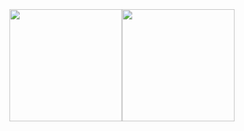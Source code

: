 <div valign="middle">
      <div style="display:flex;flex-wrap:wrap;">
            <img src="https://github-readme-stats.vercel.app/api/top-langs/?username=sebo21cc21&langs_count=25&layout=compact&show_icons=true&icon_color=0096ff&theme=tokyonight" height="200" />
            <img src="https://github-readme-stats.vercel.app/api?username=sebo21cc21&show_icons=true&theme=tokyonight" height="200" />
      </div>
</div>
